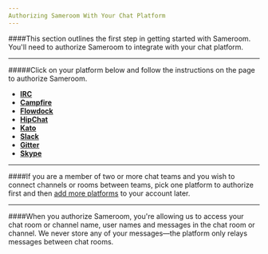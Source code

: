 ```yaml
---
Authorizing Sameroom With Your Chat Platform
---
```


####This section outlines the first step in getting started with Sameroom. You'll need to authorize Sameroom to integrate with your chat platform. 

---

#####Click on your platform below and follow the instructions on the page to authorize Sameroom.

- [**IRC**](/getting-started/en/authorizing/irc)  
- [**Campfire**](/getting-started/en/authorizing/campfire)  
- [**Flowdock**](/getting-started/en/authorizing/flowdock)  
- [**HipChat**](/getting-started/en/authorizing/hipchat)  
- [**Kato**](/getting-started/en/authorizing/kato)  
- [**Slack**](/getting-started/en/authorizing/slack)  
- [**Gitter**](/getting-started/en/authorizing/gitter)  
- [**Skype**](/getting-started/en/authorizing/skype)

---

####If you are a member of two or more chat teams and you wish to connect channels or rooms between teams, pick one platform to authorize first and then [add more platforms](/getting-started/en/accounts) to your account later.

---

####When you authorize Sameroom, you're allowing us to access your chat room or channel name, user names and messages in the chat room or channel. We never store any of your messages—the platform only relays messages between chat rooms.
